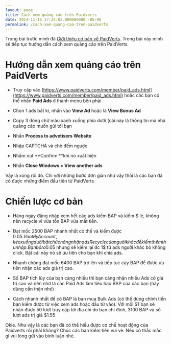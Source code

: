 ```yaml
---
layout: page
title: Cách xem quảng cáo trên Paidverts
date: 2014-11-15 17:24:03.000000000 -05:00
permalink: /cach-xem-quang-cao-tren-paidverts
---
```


Trong bài trước mình đã [Giới thiệu cơ bản về PaidVerts](http://khoanguyen.me/paidverts-ptc/ "PaidVerts – Kiếm từ $1-10/ngày"). Trong bài này mình sẽ tiếp tục hướng dẫn cách xem quảng cáo trên PaidVerts.

# Hướng dẫn xem quảng cáo trên PaidVerts

- Truy cập vào [https://www.paidverts.com/member/paid_ads.html](https://www.paidverts.com/member/paid_ads.html) hoặc các bạn có thể nhấn **Paid Ads** ở thanh menu bên phải

- Chọn 1 ads bất kì, nhấn vào **View Ad** hoặc là **View Bonus Ad**

- Copy 3 dòng chữ màu xanh xuống phía dưới (cái này là thông tin mà nhà quảng cáo muốn gửi tới bạn  
- Nhấn **Process to advetisers Website**
- Nhập CAPTCHA và chờ đếm ngược

- Nhấm nút **Confirm **khi nó xuất hiện

- Nhấn **Close Windows > View another ads**

Vậy là xong rồi đó. Chỉ với những bước đơn giản như vậy thôi là các bạn đã có được những điểm đầu tiên từ PaidVerts


# Chiến lược cơ bản

- Hàng ngày đăng nhập xem hết các ads kiếm BAP và kiếm $ lẻ, không nên recycle vì vừa tốn BAP vừa mất tiền.

- Đạt mốc 2500 BAP nhanh nhất có thể và kiếm được 0.05$.  Vào My Account, kéo xuống dưới bật chức năng nhận ads Recycle của người khác để kiếm thêm thu nhập. Bạn bỏ ra 0.05$ nhưng sẽ kiếm lại đc 1$ từ ads người khác bỏ không click. Bật cái này nó sẽ ưu tiên cho bạn khi chia ads.

- Nhanh chóng đạt mốc 6400 BAP trở lên và tiếp tục cày BAP để được ưu tiên nhận các ads giá trị cao.

- Số BAP tích lũy của bạn càng nhiều thì bạn càng nhận nhiều Ads có giá trị cao và nên nhớ là các Paid Ads làm tiêu hao BAP của các bạn (hãy dùng cẩn thận nhé)

- Cách nhanh nhất để có BAP là bạn mua Bulk Ads (có thể dùng chính tiền bạn kiếm được từ việc xem ads hoặc đầu từ vào). Với mỗi $1 bạn sẽ nhận được 50 lượt truy cập tới địa chỉ do bạn chỉ định,  3100 BAP và số lượt ads trị giá $1.55

Okie. Như vậy là các bạn đã có thể hiểu được cơ chế hoạt động của Paidverts rồi phải không? Chúc các bạn kiếm tiền vui vẻ. Nếu có thắc mắc gì vui lòng gửi vào bình luận nhé.


